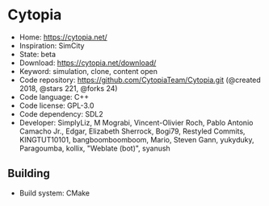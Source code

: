 # Cytopia

- Home: https://cytopia.net/
- Inspiration: SimCity
- State: beta
- Download: https://cytopia.net/download/
- Keyword: simulation, clone, content open
- Code repository: https://github.com/CytopiaTeam/Cytopia.git (@created 2018, @stars 221, @forks 24)
- Code language: C++
- Code license: GPL-3.0
- Code dependency: SDL2
- Developer: SimplyLiz, M Mograbi, Vincent-Olivier Roch, Pablo Antonio Camacho Jr., Edgar, Elizabeth Sherrock, Bogi79, Restyled Commits, KINGTUT10101, bangboomboomboom, Mario, Steven Gann, yukyduky, Paragoumba, kollix, "Weblate (bot)", syanush

## Building

- Build system: CMake
